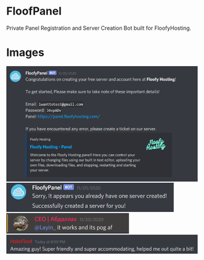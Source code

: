 # FloofPanel
Private Panel Registration and Server Creation Bot built for FloofyHosting.

# Images
![Panel Complete](https://github.com/LayinDev/FloofPanel/blob/master/Floofy.PNG?raw=true)
![Message](https://github.com/LayinDev/FloofPanel/blob/master/Capture.PNG?raw=true)
![Vouch1](https://github.com/LayinDev/FloofPanel/blob/master/2.PNG?raw=true)
![Vouch2](https://github.com/LayinDev/FloofPanel/blob/master/Vouch2.PNG?raw=true)

